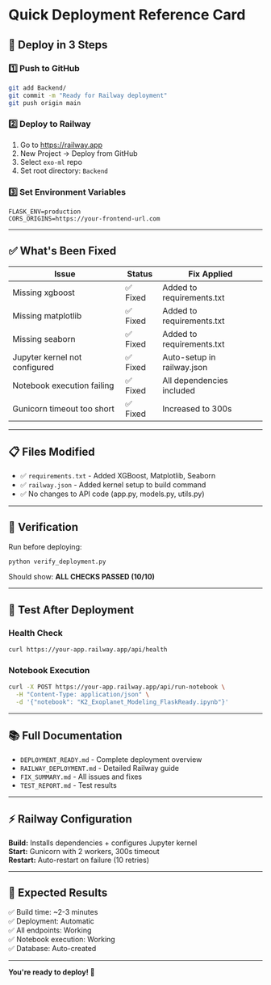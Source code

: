 # Quick Deployment Reference Card

## 🚀 Deploy in 3 Steps

### 1️⃣ Push to GitHub
```bash
git add Backend/
git commit -m "Ready for Railway deployment"
git push origin main
```

### 2️⃣ Deploy to Railway
1. Go to https://railway.app
2. New Project → Deploy from GitHub
3. Select `exo-ml` repo
4. Set root directory: `Backend`

### 3️⃣ Set Environment Variables
```
FLASK_ENV=production
CORS_ORIGINS=https://your-frontend-url.com
```

---

## ✅ What's Been Fixed

| Issue | Status | Fix Applied |
|-------|--------|-------------|
| Missing xgboost | ✅ Fixed | Added to requirements.txt |
| Missing matplotlib | ✅ Fixed | Added to requirements.txt |
| Missing seaborn | ✅ Fixed | Added to requirements.txt |
| Jupyter kernel not configured | ✅ Fixed | Auto-setup in railway.json |
| Notebook execution failing | ✅ Fixed | All dependencies included |
| Gunicorn timeout too short | ✅ Fixed | Increased to 300s |

---

## 📋 Files Modified

- ✅ `requirements.txt` - Added XGBoost, Matplotlib, Seaborn
- ✅ `railway.json` - Added kernel setup to build command
- ✅ No changes to API code (app.py, models.py, utils.py)

---

## 🧪 Verification

Run before deploying:
```bash
python verify_deployment.py
```

Should show: **ALL CHECKS PASSED (10/10)**

---

## 📡 Test After Deployment

### Health Check
```bash
curl https://your-app.railway.app/api/health
```

### Notebook Execution
```bash
curl -X POST https://your-app.railway.app/api/run-notebook \
  -H "Content-Type: application/json" \
  -d '{"notebook": "K2_Exoplanet_Modeling_FlaskReady.ipynb"}'
```

---

## 📚 Full Documentation

- `DEPLOYMENT_READY.md` - Complete deployment overview
- `RAILWAY_DEPLOYMENT.md` - Detailed Railway guide
- `FIX_SUMMARY.md` - All issues and fixes
- `TEST_REPORT.md` - Test results

---

## ⚡ Railway Configuration

**Build:** Installs dependencies + configures Jupyter kernel  
**Start:** Gunicorn with 2 workers, 300s timeout  
**Restart:** Auto-restart on failure (10 retries)  

---

## 🎯 Expected Results

✅ Build time: ~2-3 minutes  
✅ Deployment: Automatic  
✅ All endpoints: Working  
✅ Notebook execution: Working  
✅ Database: Auto-created  

---

**You're ready to deploy! 🚀**
